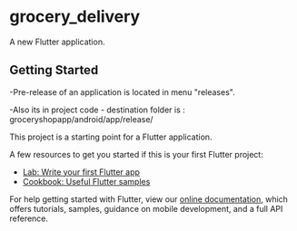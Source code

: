 # grocery_delivery

A new Flutter application.

## Getting Started

-Pre-release of an application is located in menu "releases".

-Also its in project code - destination folder is : groceryshopapp/android/app/release/

This project is a starting point for a Flutter application.

A few resources to get you started if this is your first Flutter project:

- [Lab: Write your first Flutter app](https://flutter.dev/docs/get-started/codelab)
- [Cookbook: Useful Flutter samples](https://flutter.dev/docs/cookbook)

For help getting started with Flutter, view our
[online documentation](https://flutter.dev/docs), which offers tutorials,
samples, guidance on mobile development, and a full API reference.
